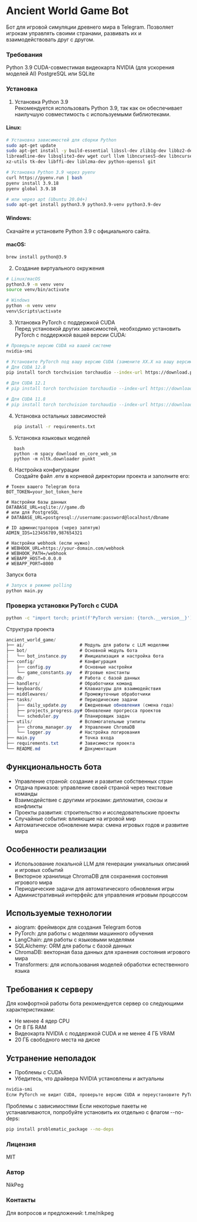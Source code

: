 # Ancient World Game Bot
Бот для игровой симуляции древнего мира в Telegram. Позволяет игрокам управлять своими странами, развивать их и взаимодействовать друг с другом.

### Требования
Python 3.9
CUDA-совместимая видеокарта NVIDIA (для ускорения моделей AI)
PostgreSQL или SQLite
### Установка
1. Установка Python 3.9  
   Рекомендуется использовать Python 3.9, так как он обеспечивает наилучшую совместимость с используемыми библиотеками.

#### Linux:
```bash
# Установка зависимостей для сборки Python
sudo apt-get update
sudo apt-get install -y build-essential libssl-dev zlib1g-dev libbz2-dev \
libreadline-dev libsqlite3-dev wget curl llvm libncurses5-dev libncursesw5-dev \
xz-utils tk-dev libffi-dev liblzma-dev python-openssl git

# Установка Python 3.9 через pyenv
curl https://pyenv.run | bash
pyenv install 3.9.18
pyenv global 3.9.18

# или через apt (Ubuntu 20.04+)
sudo apt-get install python3.9 python3.9-venv python3.9-dev
```
#### Windows:
Скачайте и установите Python 3.9 с официального сайта.

#### macOS:
```bash
brew install python@3.9
```
2. Создание виртуального окружения
```bash
# Linux/macOS
python3.9 -m venv venv
source venv/bin/activate

# Windows
python -m venv venv
venv\Scripts\activate
```
3. Установка PyTorch с поддержкой CUDA  
   Перед установкой других зависимостей, необходимо установить PyTorch с поддержкой вашей версии CUDA:

```bash
# Проверьте версию CUDA на вашей системе
nvidia-smi

# Установите PyTorch под вашу версию CUDA (замените XX.X на вашу версию)
# Для CUDA 12.8
pip install torch torchvision torchaudio --index-url https://download.pytorch.org/whl/cu128

# Для CUDA 12.1
# pip install torch torchvision torchaudio --index-url https://download.pytorch.org/whl/cu121

# Для CUDA 11.8
# pip install torch torchvision torchaudio --index-url https://download.pytorch.org/whl/cu118
```
4. Установка остальных зависимостей
```bash
   pip install -r requirements.txt
```
5. Установка языковых моделей
```
   bash
   python -m spacy download en_core_web_sm
   python -m nltk.downloader punkt
```
6. Настройка конфигурации  
   Создайте файл .env в корневой директории проекта и заполните его:

```text
# Токен вашего Telegram бота
BOT_TOKEN=your_bot_token_here

# Настройки базы данных
DATABASE_URL=sqlite:///game.db
# или для PostgreSQL
# DATABASE_URL=postgresql://username:password@localhost/dbname

# ID администраторов (через запятую)
ADMIN_IDS=123456789,987654321

# Настройки webhook (если нужно)
# WEBHOOK_URL=https://your-domain.com/webhook
# WEBHOOK_PATH=/webhook
# WEBAPP_HOST=0.0.0.0
# WEBAPP_PORT=8000
```
Запуск бота
```bash
# Запуск в режиме polling
python main.py
```

### Проверка установки PyTorch с CUDA
```bash
python -c "import torch; print(f'PyTorch version: {torch.__version__}'); print(f'CUDA available: {torch.cuda.is_available()}'); print(f'CUDA version: {torch.version.cuda if torch.cuda.is_available() else \"Not available\"}'); print(f'GPU device: {torch.cuda.get_device_name(0) if torch.cuda.is_available() else \"None\"}')"
```
Структура проекта
```csharp
ancient_world_game/
├── ai/                     # Модуль для работы с LLM моделями
├── bot/                    # Основной модуль бота
│   └── bot_instance.py     # Инициализация и настройка бота
├── config/                 # Конфигурация
│   ├── config.py           # Основные настройки
│   └── game_constants.py   # Игровые константы
├── db/                     # Работа с базой данных
├── handlers/               # Обработчики команд
├── keyboards/              # Клавиатуры для взаимодействия
├── middlewares/            # Промежуточные обработчики
├── tasks/                  # Периодические задачи
│   ├── daily_update.py     # Ежедневные обновления (смена года)
│   ├── projects_progress.py# Обновление прогресса проектов
│   └── scheduler.py        # Планировщик задач
├── utils/                  # Вспомогательные утилиты
│   ├── chroma_manager.py   # Управление ChromaDB
│   └── logger.py           # Настройка логирования
├── main.py                 # Точка входа
├── requirements.txt        # Зависимости проекта
└── README.md               # Документация
```
## Функциональность бота
- Управление страной: создание и развитие собственных стран
- Отдача приказов: управление своей страной через текстовые команды
- Взаимодействие с другими игроками: дипломатия, союзы и конфликты
- Проекты развития: строительство и исследовательские проекты
- Случайные события: влияющие на игровой мир
- Автоматическое обновление мира: смена игровых годов и развитие мира
## Особенности реализации
- Использование локальной LLM для генерации уникальных описаний и игровых событий
- Векторное хранилище ChromaDB для сохранения состояния игрового мира
- Периодические задачи для автоматического обновления игры
- Административный интерфейс для управления игровым процессом
## Используемые технологии
- aiogram: фреймворк для создания Telegram ботов
- PyTorch: для работы с моделями машинного обучения
- LangChain: для работы с языковыми моделями
- SQLAlchemy: ORM для работы с базой данных
- ChromaDB: векторная база данных для хранения состояния игрового мира
- Transformers: для использования моделей обработки естественного языка
## Требования к серверу
Для комфортной работы бота рекомендуется сервер со следующими характеристиками:

- Не менее 4 ядер CPU
- От 8 ГБ RAM
- Видеокарта NVIDIA с поддержкой CUDA и не менее 4 ГБ VRAM
- 20 ГБ свободного места на диске
## Устранение неполадок
- Проблемы с CUDA
- Убедитесь, что драйвера NVIDIA установлены и актуальны
```bash
nvidia-smi
Если PyTorch не видит CUDA, проверьте версию CUDA и переустановите PyTorch с соответствующей версией
```
Проблемы с зависимостями
Если некоторые пакеты не устанавливаются, попробуйте установить их отдельно с флагом --no-deps:

```bash
pip install problematic_package --no-deps
```
### Лицензия
MIT

### Автор
NikPeg

### Контакты
Для вопросов и предложений: t.me/nikpeg